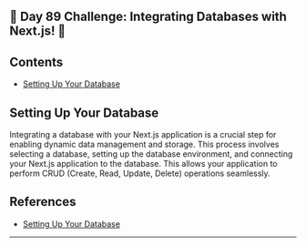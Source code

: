 ## 🚀 Day 89 Challenge: Integrating Databases with Next.js! 🚀

## Contents
- [Setting Up Your Database](#setting-up-your-database)

## Setting Up Your Database

Integrating a database with your Next.js application is a crucial step for enabling dynamic data management and storage. This process involves selecting a database, setting up the database environment, and connecting your Next.js application to the database. This allows your application to perform CRUD (Create, Read, Update, Delete) operations seamlessly.


## References
- [Setting Up Your Database](https://nextjs.org/learn/dashboard-app/setting-up-your-database)
---
